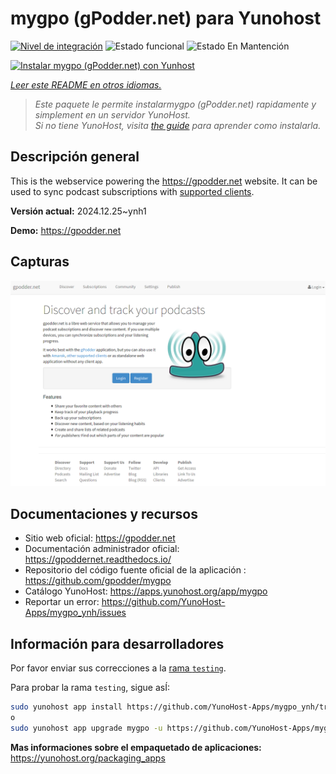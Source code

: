<!--
Este archivo README esta generado automaticamente<https://github.com/YunoHost/apps/tree/master/tools/readme_generator>
No se debe editar a mano.
-->

# mygpo (gPodder.net) para Yunohost

[![Nivel de integración](https://apps.yunohost.org/badge/integration/mygpo)](https://ci-apps.yunohost.org/ci/apps/mygpo/)
![Estado funcional](https://apps.yunohost.org/badge/state/mygpo)
![Estado En Mantención](https://apps.yunohost.org/badge/maintained/mygpo)

[![Instalar mygpo (gPodder.net) con Yunhost](https://install-app.yunohost.org/install-with-yunohost.svg)](https://install-app.yunohost.org/?app=mygpo)

*[Leer este README en otros idiomas.](./ALL_README.md)*

> *Este paquete le permite instalarmygpo (gPodder.net) rapidamente y simplement en un servidor YunoHost.*  
> *Si no tiene YunoHost, visita [the guide](https://yunohost.org/install) para aprender como instalarla.*

## Descripción general

This is the webservice powering the https://gpodder.net website. It can be used to sync podcast subscriptions with [supported clients](https://gpoddernet.readthedocs.io/en/latest/user/clients.html).


**Versión actual:** 2024.12.25~ynh1

**Demo:** <https://gpodder.net>

## Capturas

![Captura de mygpo (gPodder.net)](./doc/screenshots/screenshot1.png)

## Documentaciones y recursos

- Sitio web oficial: <https://gpodder.net>
- Documentación administrador oficial: <https://gpoddernet.readthedocs.io/>
- Repositorio del código fuente oficial de la aplicación : <https://github.com/gpodder/mygpo>
- Catálogo YunoHost: <https://apps.yunohost.org/app/mygpo>
- Reportar un error: <https://github.com/YunoHost-Apps/mygpo_ynh/issues>

## Información para desarrolladores

Por favor enviar sus correcciones a la [rama `testing`](https://github.com/YunoHost-Apps/mygpo_ynh/tree/testing).

Para probar la rama `testing`, sigue asÍ:

```bash
sudo yunohost app install https://github.com/YunoHost-Apps/mygpo_ynh/tree/testing --debug
o
sudo yunohost app upgrade mygpo -u https://github.com/YunoHost-Apps/mygpo_ynh/tree/testing --debug
```

**Mas informaciones sobre el empaquetado de aplicaciones:** <https://yunohost.org/packaging_apps>
